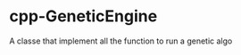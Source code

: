 cpp-GeneticEngine
=================

A classe that implement all the function to run a genetic algo
